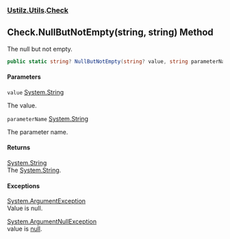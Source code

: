 ### [Ustilz.Utils](Ustilz.Utils.md 'Ustilz.Utils').[Check](Ustilz.Utils.Check.md 'Ustilz.Utils.Check')

## Check.NullButNotEmpty(string, string) Method

The null but not empty.

```csharp
public static string? NullButNotEmpty(string? value, string parameterName);
```
#### Parameters

<a name='Ustilz.Utils.Check.NullButNotEmpty(string,string).value'></a>

`value` [System.String](https://docs.microsoft.com/en-us/dotnet/api/System.String 'System.String')

The value.

<a name='Ustilz.Utils.Check.NullButNotEmpty(string,string).parameterName'></a>

`parameterName` [System.String](https://docs.microsoft.com/en-us/dotnet/api/System.String 'System.String')

The parameter name.

#### Returns
[System.String](https://docs.microsoft.com/en-us/dotnet/api/System.String 'System.String')  
The [System.String](https://docs.microsoft.com/en-us/dotnet/api/System.String 'System.String').

#### Exceptions

[System.ArgumentException](https://docs.microsoft.com/en-us/dotnet/api/System.ArgumentException 'System.ArgumentException')  
Value is null.

[System.ArgumentNullException](https://docs.microsoft.com/en-us/dotnet/api/System.ArgumentNullException 'System.ArgumentNullException')  
value is [null](https://docs.microsoft.com/en-us/dotnet/csharp/language-reference/keywords/null 'https://docs.microsoft.com/en-us/dotnet/csharp/language-reference/keywords/null').
